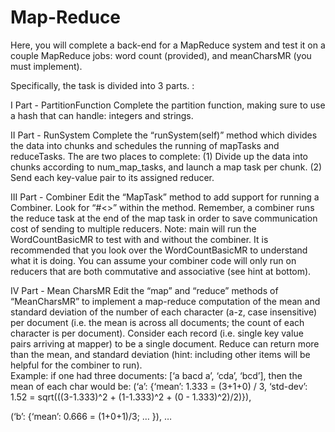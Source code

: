 # Map-Reduce

Here, you will complete a back-end for a MapReduce system and test it on a couple MapReduce jobs: word count (provided), and meanCharsMR (you must implement).

Specifically, the task is divided into 3 parts. :

I Part - PartitionFunction 
Complete the partition function, making sure to use a hash that can handle: integers and strings.

II Part - RunSystem 
Complete the “runSystem(self)” method which divides the data into chunks and schedules the running of mapTasks and reduceTasks. The are two places to complete:
(1) Divide up the data into chunks according to num_map_tasks, and launch a map task per chunk.
(2) Send each key-value pair to its assigned reducer.

III Part - Combiner
Edit the “MapTask” method to add support for running a Combiner. Look for “#<<COMPLETE>>”  within the method. Remember, a combiner runs the reduce task at the end of the map task in order to save communication cost of sending to multiple reducers. Note: main will run the WordCountBasicMR to test with and without the combiner. It is recommended that you look over the WordCountBasicMR to understand what it is doing.  You can assume your combiner code will only run on reducers that are both commutative and associative (see hint at bottom).

IV Part - Mean CharsMR 
Edit the “map” and “reduce” methods of “MeanCharsMR” to implement a map-reduce computation of the mean and standard deviation of the number of each character (a-z, case insensitive) per document (i.e. the mean is across all documents; the count of each character is per document). Consider each record (i.e. single key value pairs arriving at mapper) to be a single document. Reduce can return more than the mean, and standard deviation (hint: including other items will be helpful for the combiner to run).  
Example: if one had three documents: [‘a bacd a’, ‘cda’, ‘bcd’], then the mean of each char would be:
(‘a’: {‘mean’: 1.333 = (3+1+0) / 3, ‘std-dev’: 1.52 = sqrt(((3-1.333)^2 + (1-1.333)^2 + (0 - 1.333)^2)/2)}),

(‘b’: {‘mean’: 0.666 = (1+0+1)/3; … }), …
